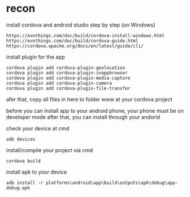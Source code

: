 # recon
install cordova and android studio step by step (on Windows)

    https://evothings.com/doc/build/cordova-install-windows.html
    https://evothings.com/doc/build/cordova-guide.html
    https://cordova.apache.org/docs/en/latest/guide/cli/

install plugin for the app

    cordova plugin add cordova-plugin-geolocation
    cordova plugin add cordova-plugin-inappbrowser
    cordova plugin add cordova-plugin-media-capture
    cordova plugin add cordova-plugin-camera
    cordova plugin add cordova-plugin-file-transfer

afer that, copy all files in here to folder www at your cordova project

before you can install app to your android phone, your phone must be on developer mode after that, you can install through your andorid

check your device at cmd

    adb devices
    

install/compile your project via cmd
   
    cordova build
   
    
install apk to your device

    adb install -r platforms\android\app\build\outputs\apk\debug\app-debug.apk
